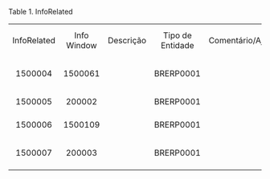 <div id="d25751e1" class="table">

<div class="table-title">

Table 1. InfoRelated

</div>

<div class="table-contents">

|             |             |           |                  |                  |                            |                       |                                   |                                   |           |
| :---------: | :---------: | :-------: | :--------------: | :--------------: | :------------------------: | :-------------------: | :-------------------------------: | :-------------------------------: | :-------: |
| InfoRelated | Info Window | Descrição | Tipo de Entidade | Comentário/Ajuda |            Nome            | Parent Related Column | Coluna de Informações Relacionada | Janela de Informações Relacionada | Seqüência |
|   1500004   |   1500061   |           |    BRERP0001     |                  | Informações de Armazenagem |        1500672        |              1501031              |              1500084              |     0     |
|   1500005   |   200002    |           |    BRERP0001     |                  |    Tracking de Pedidos     |        1501148        |              1501139              |              1500096              |     0     |
|   1500006   |   1500109   |           |    BRERP0001     |                  |    Processos da Janela     |        1501286        |              1501271              |              1500108              |     0     |
|   1500007   |   200003    |           |    BRERP0001     |                  |  Cheque alocados a Fatura  |        1501388        |              1501387              |              1500118              |     0     |

</div>

</div>
